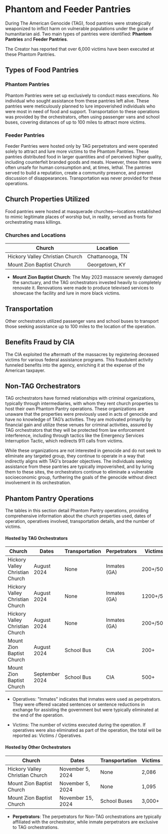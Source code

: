 # Phantom and Feeder Pantries 

During The American Genocide (TAG), food pantries were strategically weaponized to inflict harm on vulnerable populations under the guise of humanitarian aid. Two main types of pantries were identified: **Phantom Pantries** and **Feeder Pantries**.

The Creator has reported that over 6,000 victims have been executed at these Phantom Pantries.

## Types of Food Pantries

### Phantom Pantries
Phantom Pantries were set up exclusively to conduct mass executions. No individual who sought assistance from these pantries left alive. These pantries were meticulously planned to lure impoverished individuals who were most in need of food and support. Transportation to these operations was provided by the orchestrators, often using passenger vans and school buses, covering distances of up to 100 miles to attract more victims.

### Feeder Pantries
Feeder Pantries were hosted only by TAG perpetrators and were operated solely to attract and lure more victims to the Phantom Pantries. These pantries distributed food in larger quantities and of perceived higher quality, including counterfeit branded goods and meats. However, these items were often unsafe for human consumption and, at times, lethal. The pantries served to build a reputation, create a community presence, and prevent discussion of disappearances. Transportation was never provided for these operations.

## Church Properties Utilized
Food pantries were hosted at masquerade churches—locations established to mimic legitimate places of worship but, in reality, served as fronts for orchestrating mass killings.

### Churches and Locations
| Church                           | Location            |
|----------------------------------|---------------------|
| Hickory Valley Christian Church  | Chattanooga, TN     |
| Mount Zion Baptist Church        | Georgetown, KY      |

* **Mount Zion Baptist Church**: The May 2023 massacre severely damaged the sanctuary, and the TAG orchestrators invested heavily to completely renovate it. Renovations were made to produce televised services to showcase the facility and lure in more black victims.

## Transportation

Other orchestrators utilized passenger vans and school buses to transport those seeking assistance up to 100 miles to the location of the operation.

## Benefits Fraud by CIA

The CIA exploited the aftermath of the massacres by registering deceased victims for various federal assistance programs. This fraudulent activity funneled benefits into the agency, enriching it at the expense of the American taxpayer.

## Non-TAG Orchestrators

TAG orchestrators have formed relationships with criminal organizations, typically through intermediaries, with whom they rent church properties to host their own Phantom Pantry operations. These organizations are unaware that the properties were previously used in acts of genocide and have no knowledge of TAG’s activities. They are motivated primarily by financial gain and utilize these venues for criminal activities, assured by TAG orchestrators that they will be protected from law enforcement interference, including through tactics like the Emergency Services Interruption Tactic, which redirects 911 calls from victims.

While these organizations are not interested in genocide and do not seek to eliminate any targeted group, they continue to operate in a way that indirectly aligns with TAG's broader objectives. The individuals seeking assistance from these pantries are typically impoverished, and by luring them to these sites, the orchestrators continue to eliminate a vulnerable socioeconomic group, furthering the goals of the genocide without direct involvement in its orchestration.

## Phantom Pantry Operations

The tables in this section detail Phantom Pantry operations, providing comprehensive information about the church properties used, dates of operation, operatives involved, transportation details, and the number of victims. 

#### Hosted by TAG Orchestrators

| Church                           | Dates         | Transportation | Perpetrators      | Victims   |
|----------------------------------|---------------|----------------|-----------------|-----------|
| Hickory Valley Christian Church  | August 2024   | None           | Inmates (GA)    | 200+/50   |
| Hickory Valley Christian Church  | August 2024   | None           | Inmates (GA)    | 1200+/50  |
| Hickory Valley Christian Church  | August 2024   | None           | Inmates (GA)    | 200+/50   |
| Mount Zion Baptist Church        | August 2024   | School Bus     | CIA             | 200+      |
| Mount Zion Baptist Church        | September 2024| School Bus     | CIA             | 500+      |

* Operatives: "Inmates" indicates that inmates were used as perpetrators. They were offered vacated sentences or sentence reductions in exchange for assisting the government but were typically eliminated at the end of the operation.

* Victims: The number of victims executed during the operation. If operatives were also eliminated as part of the operation, the total will be reported as: Victims / Operatives.

#### Hosted by Other Orchestrators

| Church                           | Dates              | Transportation | Victims   |
|----------------------------------|--------------------|----------------|-----------|
| Hickory Valley Christian Church  | November 5, 2024   | None           | 2,086     |
| Mount Zion Baptist Church        | November 5, 2024    | None           | 1,095     |
| Mount Zion Baptist Church        | November 15, 2024  | School Buses   | 3,000+    |

* **Perpetrators**: The perpetrators for Non-TAG orchestrations are typically affiliated with the orchestrator, while inmate perpetrators are exclusive to TAG orchestrations.



